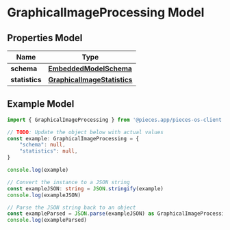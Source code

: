 
# GraphicalImageProcessing Model


## Properties Model

Name | Type
------------ | -------------
**schema** | [**EmbeddedModelSchema**](EmbeddedModelSchema)
**statistics** | [**GraphicalImageStatistics**](GraphicalImageStatistics)

## Example Model

```typescript
import { GraphicalImageProcessing } from '@pieces.app/pieces-os-client'

// TODO: Update the object below with actual values
const example: GraphicalImageProcessing = {
    "schema": null,
    "statistics": null,
}

console.log(example)

// Convert the instance to a JSON string
const exampleJSON: string = JSON.stringify(example)
console.log(exampleJSON)

// Parse the JSON string back to an object
const exampleParsed = JSON.parse(exampleJSON) as GraphicalImageProcessing
console.log(exampleParsed)
```


